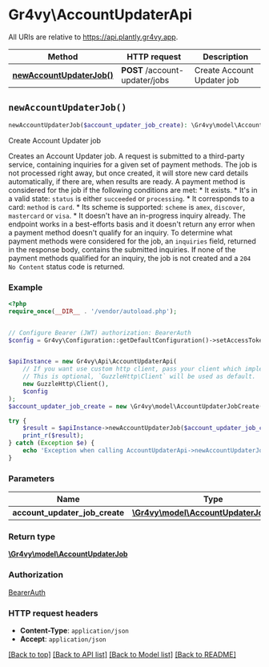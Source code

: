 # Gr4vy\AccountUpdaterApi

All URIs are relative to https://api.plantly.gr4vy.app.

Method | HTTP request | Description
------------- | ------------- | -------------
[**newAccountUpdaterJob()**](AccountUpdaterApi.md#newAccountUpdaterJob) | **POST** /account-updater/jobs | Create Account Updater job


## `newAccountUpdaterJob()`

```php
newAccountUpdaterJob($account_updater_job_create): \Gr4vy\model\AccountUpdaterJob
```

Create Account Updater job

Creates an Account Updater job.  A request is submitted to a third-party service, containing inquiries for a given set of payment methods. The job is not processed right away, but once created, it will store new card details automatically, if there are, when results are ready.  A payment method is considered for the job if the following conditions are met: * It exists. * It's in a valid state: `status` is either `succeeded` or `processing`. * It corresponds to a card: `method` is `card`. * Its scheme is supported: `scheme` is `amex`, `discover`, `mastercard` or `visa`. * It doesn't have an in-progress inquiry already.  The endpoint works in a best-efforts basis and it doesn't return any error when a payment method doesn't qualify for an inquiry. To determine what payment methods were considered for the job, an `inquiries` field, returned in the response body, contains the submitted inquiries. If none of the payment methods qualified for an inquiry, the job is not created and a `204 No Content` status code is returned.

### Example

```php
<?php
require_once(__DIR__ . '/vendor/autoload.php');


// Configure Bearer (JWT) authorization: BearerAuth
$config = Gr4vy\Configuration::getDefaultConfiguration()->setAccessToken('YOUR_ACCESS_TOKEN');


$apiInstance = new Gr4vy\Api\AccountUpdaterApi(
    // If you want use custom http client, pass your client which implements `GuzzleHttp\ClientInterface`.
    // This is optional, `GuzzleHttp\Client` will be used as default.
    new GuzzleHttp\Client(),
    $config
);
$account_updater_job_create = new \Gr4vy\model\AccountUpdaterJobCreate(); // \Gr4vy\model\AccountUpdaterJobCreate

try {
    $result = $apiInstance->newAccountUpdaterJob($account_updater_job_create);
    print_r($result);
} catch (Exception $e) {
    echo 'Exception when calling AccountUpdaterApi->newAccountUpdaterJob: ', $e->getMessage(), PHP_EOL;
}
```

### Parameters

Name | Type | Description  | Notes
------------- | ------------- | ------------- | -------------
 **account_updater_job_create** | [**\Gr4vy\model\AccountUpdaterJobCreate**](../Model/AccountUpdaterJobCreate.md)|  | [optional]

### Return type

[**\Gr4vy\model\AccountUpdaterJob**](../Model/AccountUpdaterJob.md)

### Authorization

[BearerAuth](../../README.md#BearerAuth)

### HTTP request headers

- **Content-Type**: `application/json`
- **Accept**: `application/json`

[[Back to top]](#) [[Back to API list]](../../README.md#endpoints)
[[Back to Model list]](../../README.md#models)
[[Back to README]](../../README.md)
